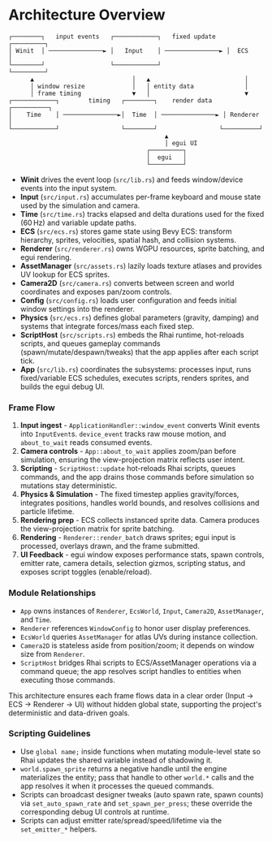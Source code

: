 # Architecture Overview

```
┌────────┐   input events   ┌────────────┐   fixed update   ┌─────────┐
│ Winit  │ ───────────────► │   Input    │ ───────────────► │  ECS    │
└────────┘                  └────────────┘                  └─────────┘
      ▲                           │   ▲                          │
      │ window resize             │   │ entity data              │
      │ frame timing              ▼   │                          ▼
┌────────────┐        timing   ┌────────┐    render data   ┌──────────┐
│    Time    │ ───────────────►│  Time  │ ───────────────► │ Renderer │
└────────────┘                 └────────┘                 └──────────┘
                                           ▲
                                           │ egui UI
                                      ┌─────────┐
                                      │  egui   │
                                      └─────────┘
```

- **Winit** drives the event loop (`src/lib.rs`) and feeds window/device events into the input system.
- **Input** (`src/input.rs`) accumulates per-frame keyboard and mouse state used by the simulation and camera.
- **Time** (`src/time.rs`) tracks elapsed and delta durations used for the fixed (60 Hz) and variable update paths.
- **ECS** (`src/ecs.rs`) stores game state using Bevy ECS: transform hierarchy, sprites, velocities, spatial hash, and collision systems.
- **Renderer** (`src/renderer.rs`) owns WGPU resources, sprite batching, and egui rendering.
- **AssetManager** (`src/assets.rs`) lazily loads texture atlases and provides UV lookup for ECS sprites.
- **Camera2D** (`src/camera.rs`) converts between screen and world coordinates and exposes pan/zoom controls.
- **Config** (`src/config.rs`) loads user configuration and feeds initial window settings into the renderer.
- **Physics** (`src/ecs.rs`) defines global parameters (gravity, damping) and systems that integrate forces/mass each fixed step.
- **ScriptHost** (`src/scripts.rs`) embeds the Rhai runtime, hot-reloads scripts, and queues gameplay commands (spawn/mutate/despawn/tweaks) that the app applies after each script tick.
- **App** (`src/lib.rs`) coordinates the subsystems: processes input, runs fixed/variable ECS schedules, executes scripts, renders sprites, and builds the egui debug UI.

### Frame Flow
1. **Input ingest** - `ApplicationHandler::window_event` converts Winit events into `InputEvent`s. `device_event` tracks raw mouse motion, and `about_to_wait` reads consumed events.
2. **Camera controls** - `App::about_to_wait` applies zoom/pan before simulation, ensuring the view-projection matrix reflects user intent.
3. **Scripting** - `ScriptHost::update` hot-reloads Rhai scripts, queues commands, and the app drains those commands before simulation so mutations stay deterministic.
4. **Physics & Simulation** - The fixed timestep applies gravity/forces, integrates positions, handles world bounds, and resolves collisions and particle lifetime.
5. **Rendering prep** - ECS collects instanced sprite data. Camera produces the view-projection matrix for sprite batching.
6. **Rendering** - `Renderer::render_batch` draws sprites; egui input is processed, overlays drawn, and the frame submitted.
7. **UI Feedback** - egui window exposes performance stats, spawn controls, emitter rate, camera details, selection gizmos, scripting status, and exposes script toggles (enable/reload).

### Module Relationships
- `App` owns instances of `Renderer`, `EcsWorld`, `Input`, `Camera2D`, `AssetManager`, and `Time`.
- `Renderer` references `WindowConfig` to honor user display preferences.
- `EcsWorld` queries `AssetManager` for atlas UVs during instance collection.
- `Camera2D` is stateless aside from position/zoom; it depends on window size from `Renderer`.
- `ScriptHost` bridges Rhai scripts to ECS/AssetManager operations via a command queue; the app resolves script handles to entities when executing those commands.

This architecture ensures each frame flows data in a clear order (Input → ECS → Renderer → UI) without hidden global state, supporting the project's deterministic and data-driven goals.


### Scripting Guidelines
- Use `global name;` inside functions when mutating module-level state so Rhai updates the shared variable instead of shadowing it.
- `world.spawn_sprite` returns a negative handle until the engine materializes the entity; pass that handle to other `world.*` calls and the app resolves it when it processes the queued commands.
- Scripts can broadcast designer tweaks (auto spawn rate, spawn counts) via `set_auto_spawn_rate` and `set_spawn_per_press`; these override the corresponding debug UI controls at runtime.
- Scripts can adjust emitter rate/spread/speed/lifetime via the `set_emitter_*` helpers.
